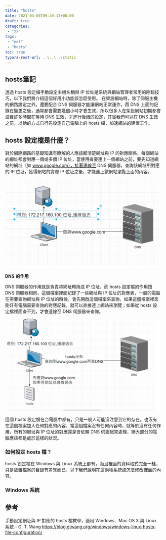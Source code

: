 ```yaml
---
title: "hosts"
date: 2021-04-06T09:40:12+08:00
draft: true
categories:
 - "xx"
tags:
 - "net"
 - "hosts"
toc: true
typora-root-url: ..\..\..\static
---
```


## hosts筆記
<!-- 簡介 -->
透過 hosts 設定檔手動設定主機名稱與 IP 位址是系統與網站管理者常用的除錯技巧，以下我們將介紹這個好用小功能該怎麼使用。
在架設網站時，除了伺服主機的網路設定之外，還要配合 DNS 伺服器才能讓網站正常運作，而 DNS 上面的記錄在變更之後，通常都會需要幾個小時才會生效，所以很多人在架設網站初期都會浪費許多時間在等待 DNS 生效，才進行後續的設定，其實我們可以在 DNS 生效之前，以動的方式自行先設定自己電腦上的 hosts 檔，加速網站的建置工作。

<!--more-->

## hosts 設定檔是什麼？
對於網際網路的基礎知識有瞭解的人應該都清楚網址與 IP 的對應關係，每個網站的網址都會對應一個或多個 IP 位址，當使用者要連上一個網站之前，要先知道網站的網址（如 www.google.com），接著連線至 DNS 伺服器，查詢該網址所對應的 IP 位址，獲得網站的實際 IP 位址之後，才能連上該網站瀏覽上面的內容。







![ DNS01](/images/net/DNS01.png)



**DNS** **的作用**

DNS 伺服器的作用就是負責將網址轉換成 IP 位址，而 hosts 設定檔的作用跟 DNS 伺服器相同，這個檔案裡面紀錄了一些網址與 IP 位址的對應表，一般的電腦在需要查詢網址與 IP 位址的時候，會先開啟這個檔案來查詢，如果這個檔案裡面剛好有電腦需要查詢的對應記錄，就可以直接連上網站來瀏覽；如果從 hosts 設定檔裡面查不到，才會連線至 DNS 伺服器來查詢。

![ DNS01](/images/net/hosts.png)



這個 hosts 設定檔在台電腦中都有，只是一般人可能沒注意到它的存在，也沒有在這個檔案加入任何對應的內容，當這個檔案沒有任何內容時，就等於沒有任何作用，所有的網址與 IP 位址的對應還是會依賴 DNS 伺服起來處理，絕大部分的電腦應該都是處於這樣的狀況。



### 如何設定 hosts 檔？

hosts 設定檔在 Windows 與 Linux 系統上都有，而且裡面的資料格式完全一樣，只是放置檔案的目錄有差異而已，以下我們說明在這兩種系統該怎麼修改裡面的內容。



### Windows 系統

## 參考
手動設定網址與 IP 對應的 hosts 檔教學，適用 Windows、Mac OS X 與 Linux 系統 - G. T. Wang
https://blog.gtwang.org/windows/windows-linux-hosts-file-configuration/
